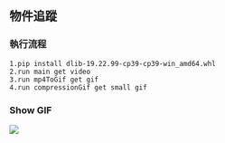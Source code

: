 ## 物件追蹤
### 執行流程

```
1.pip install dlib-19.22.99-cp39-cp39-win_amd64.whl
2.run main get video
3.run mp4ToGif get gif
4.run compressionGif get small gif
```

### Show GIF
![](https://github.com/leolee1204/dlibTrackVideo/blob/768309eb57e7edd86346ca7565c5966539abbd33/result.gif)

